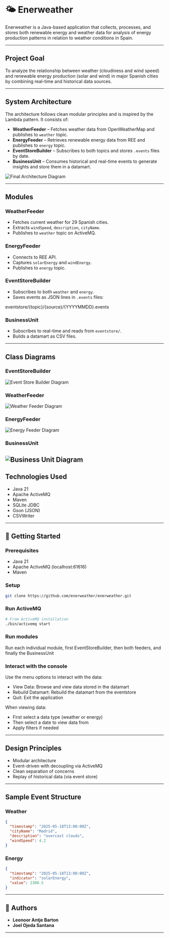 # 🌤️ Enerweather

Enerweather is a Java-based application that collects, processes, and stores both renewable energy and weather data for analysis of energy production patterns in relation to weather conditions in Spain.

---

## Project Goal

To analyze the relationship between weather (cloudiness and wind speed) and renewable energy production (solar and wind) in major Spanish cities by combining real-time and historical data sources.

---

## System Architecture

The architecture follows clean modular principles and is inspired by the Lambda pattern. It consists of:

- **WeatherFeeder** – Fetches weather data from OpenWeatherMap and publishes to `weather` topic.
- **EnergyFeeder** – Retrieves renewable energy data from REE and publishes to `energy` topic.
- **EventStoreBuilder** – Subscribes to both topics and stores `.events` files by date.
- **BusinessUnit** – Consumes historical and real-time events to generate insights and store them in a datamart.

![Final Architecture Diagram](images/Arquitectura.jpg)

---

## Modules

### WeatherFeeder

- Fetches current weather for 29 Spanish cities.
- Extracts `windSpeed`, `description`, `cityName`.
- Publishes to `weather` topic on ActiveMQ.

### EnergyFeeder

- Connects to REE API.
- Captures `solarEnergy` and `windEnergy`.
- Publishes to `energy` topic.

### EventStoreBuilder

- Subscribes to both `weather` and `energy`.
- Saves events as JSON lines in `.events` files:

eventstore/{topic}/{source}/{YYYYMMDD}.events


### BusinessUnit

- Subscribes to real-time and reads from `eventstore/`.
- Builds a datamart as CSV files.

---

## Class Diagrams


### EventStoreBuilder
![Event Store Builder Diagram](images/EventStoreBuilder.jpg)


### WeatherFeeder
![Weather Feeder Diagram](images/WeatherFeeder.png)


### EnergyFeeder
![Energy Feeder Diagram](images/EnergyFeeder.png)


### BusinessUnit
![Business Unit Diagram](images/BusinessUnit.jpg)
---

## Technologies Used

* Java 21
* Apache ActiveMQ
* Maven
* SQLite JDBC
* Gson (JSON)
* CSVWriter

---

## 🚀 Getting Started

### Prerequisites

* Java 21
* Apache ActiveMQ (localhost:61616)
* Maven

### Setup

```bash
git clone https://github.com/enerweather/enerweather.git
```

### Run ActiveMQ
```bash
# From ActiveMQ installation
./bin/activemq start
```

### Run modules
Run each individual module, first EventStoreBuilder, then both feeders, and finally the BusinessUnit

### Interact with the console
Use the menu options to interact with the data:
- View Data: Browse and view data stored in the datamart
- Rebuild Datamart: Rebuild the datamart from the eventstore
- Quit: Exit the application


When viewing data:

- First select a data type (weather or energy)
- Then select a date to view data from
- Apply filters if needed

---

## Design Principles

* Modular architecture
* Event-driven with decoupling via ActiveMQ
* Clean separation of concerns
* Replay of historical data (via event store)

---

## Sample Event Structure

### Weather

```json
{
  "timestamp": "2025-05-18T13:00:00Z",
  "cityName": "Madrid",
  "description": "overcast clouds",
  "windSpeed": 4.2
}
```

### Energy

```json
{
  "timestamp": "2025-05-18T13:00:00Z",
  "indicator": "solarEnergy",
  "value": 2300.5
}
```

---

## 📄 Authors

* **Leonoor Antje Barton**
* **Joel Ojeda Santana**


---
